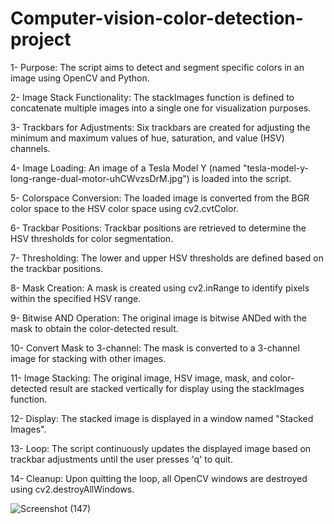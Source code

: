 # Computer-vision-color-detection-project
1- Purpose: The script aims to detect and segment specific colors in an image using OpenCV and Python.

2- Image Stack Functionality: The stackImages function is defined to concatenate multiple images into a single one for visualization purposes.

3- Trackbars for Adjustments: Six trackbars are created for adjusting the minimum and maximum values of hue, saturation, and value (HSV) channels.

4- Image Loading: An image of a Tesla Model Y (named "tesla-model-y-long-range-dual-motor-uhCWvzsDrM.jpg") is loaded into the script.

5- Colorspace Conversion: The loaded image is converted from the BGR color space to the HSV color space using cv2.cvtColor.

6- Trackbar Positions: Trackbar positions are retrieved to determine the HSV thresholds for color segmentation.

7- Thresholding: The lower and upper HSV thresholds are defined based on the trackbar positions.

8- Mask Creation: A mask is created using cv2.inRange to identify pixels within the specified HSV range.

9- Bitwise AND Operation: The original image is bitwise ANDed with the mask to obtain the color-detected result.

10- Convert Mask to 3-channel: The mask is converted to a 3-channel image for stacking with other images.

11- Image Stacking: The original image, HSV image, mask, and color-detected result are stacked vertically for display using the stackImages function.

12- Display: The stacked image is displayed in a window named "Stacked Images".

13- Loop: The script continuously updates the displayed image based on trackbar adjustments until the user presses 'q' to quit.

14- Cleanup: Upon quitting the loop, all OpenCV windows are destroyed using cv2.destroyAllWindows.


![Screenshot (147)](https://github.com/Bisma-Shafiq/computer-vision-color-detection-project/assets/148833585/db3877d3-0e6d-41aa-9d67-28e7e43c6d80)
